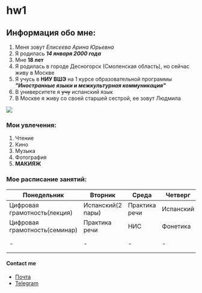 # hw1
## Информация обо мне:
1. Меня зовут *Елисеева Арина Юрьевна*
2. Я родилась ***14 января 2000 года***
3. Мне **18 лет**
4. Я родилась в городе Десногорск (Смоленская область), но сейчас живу в Москве
5. Я учусь в **НИУ ВШЭ** на 1 курсе образовательной программы ***"Иностранные языки и межкультурная коммуникация"***
6. В университете я ~~учу~~ испанский язык
7. В Москве я живу со своей старшей сестрой, ее зовут Людмила

![](https://pp.userapi.com/c824604/v824604938/941cd/lFRvx4TslvI.jpg)
### Мои увлечения:
1. Чтение
2. Кино
3. Музыка
4. Фотография
5. **МАКИЯЖ**

### Мое расписание занятий:
|Понедельник|Вторник|Среда|Четверг|Пятница|Суббота|
|-----------|-------|-----|-------|-------|-------|
|Цифровая грамотность(лекция)|Испанский(2 пары)|Практика речи|Испанский|Англиский(видео)|Грамматика|
|Цифровая грамотность(семинар)|Практика речи|НИС|Фонетика|Литература Великобритании(семинар)|Грамматика|
|-|-|-|-|Литература Великобритании(лекция)|Латынь|

#### Contact me
* [Почта](mailto:ayueliseeva@edu.hse.ru)
* [Telegram](https://t.me/arinaeliseeva)
